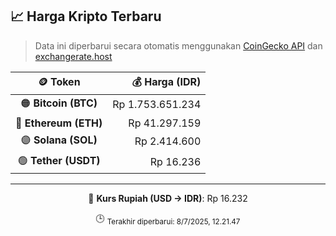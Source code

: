 

<!-- HARGA_KRIPTO -->
## 📈 Harga Kripto Terbaru

> Data ini diperbarui secara otomatis menggunakan [CoinGecko API](https://www.coingecko.com/) dan [exchangerate.host](https://exchangerate.host/)

<div align="center">

| 🪙 Token | 💰 Harga (IDR) |
|:------:|---------------:|
| 🟠 **Bitcoin (BTC)**   | Rp 1.753.651.234 |
| 🔵 **Ethereum (ETH)**  | Rp 41.297.159 |
| 🟣 **Solana (SOL)**    | Rp 2.414.600 |
| 🟢 **Tether (USDT)**   | Rp 16.236 |

---

💱 **Kurs Rupiah (USD → IDR)**: Rp 16.232

🕒 <sub>Terakhir diperbarui: 8/7/2025, 12.21.47</sub>

</div>
<!-- /HARGA_KRIPTO -->